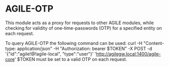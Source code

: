 # AGILE-OTP
This module acts as a proxy for requests to other AGILE modules, while checking for validity of one-time-passwords (OTP) for a specified entity on each request.

To query AGILE-OTP the following command can be used:
    curl -H "Content-type: application/json" -H "Authorization: bearer $TOKEN" -X POST -d '{"id":"agile!@!agile-local", "type":"user"}' 'http://agilegw.local:1400/agile-core'
$TOKEN must be set to a valid OTP on each request.
